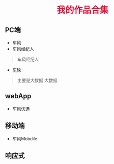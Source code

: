 # <center><font face="微软雅黑" color="#DC143C"> 我的作品合集</font></center>

## PC端
+ 车风
+ 车风经纪人
> 车风经纪人

+ [车映](https://techpen.github.io/case/datayin/)
> 主要是大数据
> 大数据

## webApp
* 车风优选

## 移动端
+ 车风Mobdile

## 响应式
